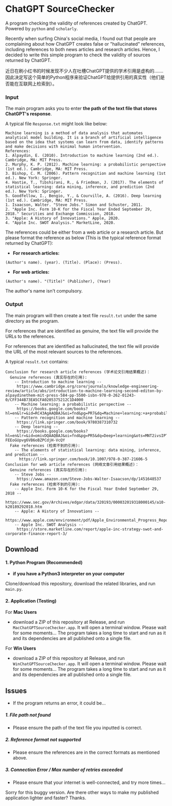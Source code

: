 # ChatGPT SourceChecker

A program checking the validity of references created by ChatGPT. Powered by `python` and `scholarly`.

Recently when surfing China's social media, I found out that people are complaining about how ChatGPT creates false or "hallucinated" references, including references to both news articles and research articles. Hence, I decided to write this simple program to check the validity of sources returned by ChatGPT. 

近日在刷小红书的时候发现不少人在吐槽ChatGPT提供的学术引用是虚构的....... 因此决定写这个简单的Python程序来验证ChatGPT给提供引用的真实性（他们是否能在互联网上检索到）。

### Input

The main program asks you to enter **the path of the text file that stores ChatGPT's response**.

A typical file `Response.txt` might look like below:

```
Machine learning is a method of data analysis that automates analytical model building. It is a branch of artificial intelligence based on the idea that systems can learn from data, identify patterns and make decisions with minimal human intervention.
References:
1. Alpaydin, E. (2010). Introduction to machine learning (2nd ed.). Cambridge, MA: MIT Press.
2. Murphy, K. P. (2012). Machine learning: a probabilistic perspective (1st ed.). Cambridge, MA: MIT Press.
3. Bishop, C. M. (2006). Pattern recognition and machine learning (1st ed.). New York: Springer.
4. Hastie, T., Tibshirani, R., & Friedman, J. (2017). The elements of statistical learning: data mining, inference, and prediction (2nd ed.). New York: Springer.
5. Goodfellow, I., Bengio, Y., & Courville, A. (2016). Deep learning (1st ed.). Cambridge, MA: MIT Press.
1. Isaacson, Walter. "Steve Jobs." Simon and Schuster, 2011.
2. "Apple Inc. Form 10-K for the Fiscal Year Ended September 29, 2018." Securities and Exchange Commission, 2018.
3. "Apple: A History of Innovations." Apple, 2020.
4. "Apple Inc. SWOT Analysis." MarketLine, 2020.
```

The references could be either from a web article or a research article. But please format the reference as below (This is the typical reference format returned by ChatGPT):

* **For research articles:**

```
(Author's name). (year). (Title). (Place): (Press).
```

* **For web articles:**

```
(Author's name). "(Title)" (Publisher), (Year)
```

The author's name isn't compulsory.

### Output

The main program will then create a text file `result.txt` under the same directory as the program.

For references that are identified as genuine, the text file will provide the URLs to the references.

For references that are identified as hallucinated, the text file will provide the URL of the most relevant sources to the references.

A typical `result.txt` contains:

```
Conclusion for research article references (学术论文引用结果概述)：
  Genuine references (真实存在的引用): 
    -- Introduction to machine learning --
     https://www.cambridge.org/core/journals/knowledge-engineering-review/article/abs/introduction-to-machine-learning-second-editon-by-alpaydinethem-mit-press-584-pp-5500-isbn-978-0-262-01243-0/CFF344B73EA5CFA0205375212C1D4000
    -- Machine learning: a probabilistic perspective --
     https://books.google.com/books?hl=en&lr=&id=RC43AgAAQBAJ&oi=fnd&pg=PR7&dq=Machine+learning:+a+probabilistic+perspective&ots=ummyhFSxZ9&sig=Urlepwny6uS7yeXthvGWUJvVNZU
    -- Pattern recognition and machine learning --
     https://link.springer.com/book/9780387310732
    -- Deep learning --
     https://books.google.com/books?hl=en&lr=&id=omivDQAAQBAJ&oi=fnd&pg=PR5&dq=Deep+learning&ots=MNT2ivsIPT&sig=-FEEoGUpvg6VB6oBZPCdjH-VcQY
  Fake references (检索不到的引用): 
    -- The elements of statistical learning: data mining, inference, and prediction --
      https://link.springer.com/book/10.1007/978-0-387-21606-5
Conclusion for web article references (网络文章引用结果概述)：
  Genuine references (真实存在的引用): 
    -- Steve Jobs --
     https://www.amazon.com/Steve-Jobs-Walter-Isaacson/dp/1451648537
  Fake references (检索不到的引用): 
    -- Apple Inc. Form 10-K for the Fiscal Year Ended September 29, 2018 --
     https://www.sec.gov/Archives/edgar/data/320193/000032019318000145/a10-k20189292018.htm
    -- Apple: A History of Innovations --
     https://www.apple.com/environment/pdf/Apple_Environmental_Progress_Report_2020.pdf
    -- Apple Inc. SWOT Analysis --
     https://store.marketline.com/report/apple-inc-strategy-swot-and-corporate-finance-report-3/
```

## Download 

#### 1. Python Program (Recommended)

* **if you have a Python3 interpreter on your computer**

Clone/download this repository, download the related libraries, and run `main.py`.

#### 2. Application (Testing)

For **Mac Users**

* download a ZIP of this repository at Release, and run `MacChatGPTSourceChecker.app`. It will open a terminal window. Please wait for some moments... The program takes a long time to start and run as it and its dependencies are all published onto a single file.

For **Win Users**

* download a ZIP of this repository at Release, and run `WinChatGPTSourceChecker.app`. It will open a terminal window. Please wait for some moments... The program takes a long time to start and run as it and its dependencies are all published onto a single file.

## Issues

* If the program returns an error, it could be...

##### 1. File path not found

* Please ensure the path of the text file you inputted is correct.

##### 2. Reference format not supported

* Please ensure the references are in the correct formats as mentioned above.

##### 3. Connection Error / Max number of retries exceeded

* Please ensure that your internet is well-connected, and try more times...

Sorry for this buggy version. Are there other ways to make my published application lighter and faster? Thanks.